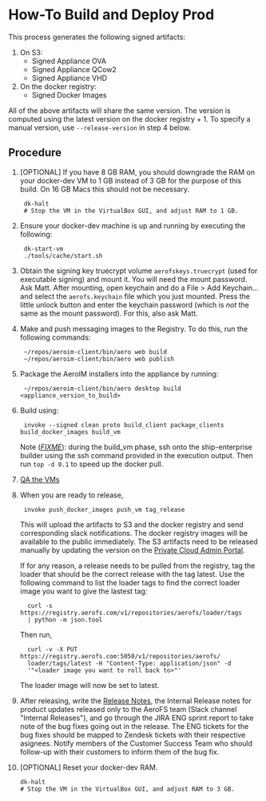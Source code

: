 # How-To Build and Deploy Prod

This process generates the following signed artifacts:

1. On S3:
    - Signed Appliance OVA
    - Signed Appliance QCow2
    - Signed Appliance VHD
2. On the docker registry:
    - Signed Docker Images

All of the above artifacts will share the same version. The version is computed
using the latest version on the docker registry + 1. To specify a manual
version, use `--release-version` in step 4 below.

## Procedure

1. [OPTIONAL] If you have 8 GB RAM, you should downgrade the RAM on your
   docker-dev VM to 1 GB instead of 3 GB for the purpose of this build. On 16
   GB Macs this should not be necessary.

        dk-halt
        # Stop the VM in the VirtualBox GUI, and adjust RAM to 1 GB.

2. Ensure your docker-dev machine is up and running by executing the following:

        dk-start-vm
        ./tools/cache/start.sh

3. Obtain the signing key truecrypt volume `aerofskeys.truecrypt` (used for
   executable signing) and mount it. You will need the mount password. Ask
   Matt. After mounting, open keychain and do a File > Add Keychain... and
   select the `aerofs.keychain` file which you just mounted. Press the little
   unlock button and enter the keychain password (which is _not_ the same as
   the mount password). For this, also ask Matt.

4. Make and push messaging images to the Registry. To do this, run the
   following commands:

        ~/repos/aeroim-client/bin/aero web build
        ~/repos/aeroim-client/bin/aero web publish
        
5. Package the AeroIM installers into the appliance by running:

        ~/repos/aeroim-client/bin/aero desktop build <appliance_version_to_build>

6. Build using:

        invoke --signed clean proto build_client package_clients build_docker_images build_vm

   Note ([*FIXME*](https://aerofs.atlassian.net/browse/ENG-2455)): during the
   build_vm phase, ssh onto the ship-enterprise builder using the ssh command
   provided in the execution output. Then run `top -d 0.1` to speed up the
   docker pull.

7. [QA the VMs](../testing/private-cloud-manual-test-plan.html)

8. When you are ready to release,

        invoke push_docker_images push_vm tag_release

   This will upload the artifacts to S3 and the docker registry and send
   corresponding slack notifications. The docker registry images will be
   available to the public immediately. The S3 artifacts need to be released
   manually by updating the version on the
   [Private Cloud Admin Portal](http://enterprise.aerofs.com:8000/release).

   If for any reason, a release needs to be pulled from the registry,
   tag the loader that should be the correct release with the tag
   latest. Use the following command to list the loader tags to find the correct loader
   image you want to give the lastest tag:

         curl -s https://registry.aerofs.com/v1/repositories/aerofs/loader/tags
         | python -m json.tool

   Then run,

         curl -v -X PUT https://registry.aerofs.com:5050/v1/repositories/aerofs/
         loader/tags/latest -H "Content-Type: application/json" -d
         '"<loader image you want to roll back to>"'

   The loader image will now be set to latest.

9. After releasing, write the
[Release Notes](https://support.aerofs.com/hc/en-us/articles/201439644-AeroFS-Release-Notes),
the Internal Release notes for product updates released only to the AeroFS team
(Slack channel "Internal Releases"), and go through the JIRA ENG sprint report to take note of
the bug fixes going out in the release. The ENG tickets for the bug fixes should be mapped to
Zendesk tickets with their respective asignees. Notify members of the Customer Success Team who
should follow-up with their customers to inform them of the bug fix.


10. [OPTIONAL] Reset your docker-dev RAM.

        dk-halt
        # Stop the VM in the VirtualBox GUI, and adjust RAM to 3 GB.
